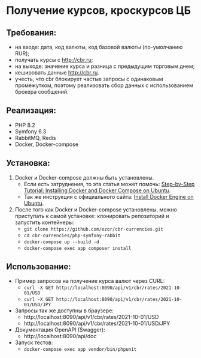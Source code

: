 # Получение курсов, кроскурсов ЦБ

## Требования:
- на входе: дата, код валюты, код базовой валюты (по-умолчанию RUR);
- получать курсы с http://cbr.ru;
- на выходе: значение курса и разница с предыдущим торговым днем;
- кешировать данные http://cbr.ru.
- учесть, что cbr блокирует частые запросы с одинаковым промежутком, поэтому реализовать сбор данных с использованием брокера сообщений.

## Реализация:
- PHP 8.2
- Symfony 6.3
- RabbitMQ, Redis
- Docker, Docker-compose

## Установка:
1. Docker и Docker-compose должны быть установлены.
    - Если есть затруднения, то эта статья может помочь: [Step-by-Step Tutorial: Installing Docker and Docker Compose on Ubuntu](https://medium.com/@tomer.klein/step-by-step-tutorial-installing-docker-and-docker-compose-on-ubuntu-a98a1b7aaed0).
    - Так же инструкция с официального сайта: [Install Docker Engine on Ubuntu](https://docs.docker.com/engine/install/ubuntu/).
2. После того как Docker и Docker-compose установлены, можно приступать к самой установке: клонировать репозиторий и запустить контейнеры:
    - `git clone https://github.com/ozor/cbr-currencies.git`
    - `cd cbr-currencies/php-symfony-rabbit`
    - `docker-compose up --build -d`
    - `docker-compose exec app composer install`

## Использование:
- Пример запросов на получение курса валют через CURL:
    - `curl -X GET http://localhost:8090/api/v1/cbr/rates/2021-10-01/USD`
    - `curl -X GET http://localhost:8090/api/v1/cbr/rates/2021-10-01/USD/JPY`
- Запросы так же доступны в браузере:
    - http://localhost:8090/api/v1/cbr/rates/2021-10-01/USD
    - http://localhost:8090/api/v1/cbr/rates/2021-10-01/USD/JPY
- Документация OpenAPI (Swagger): 
    - http://localhost:8090/api/doc
- Запуск тестов: 
    - `docker-compose exec app vendor/bin/phpunit`